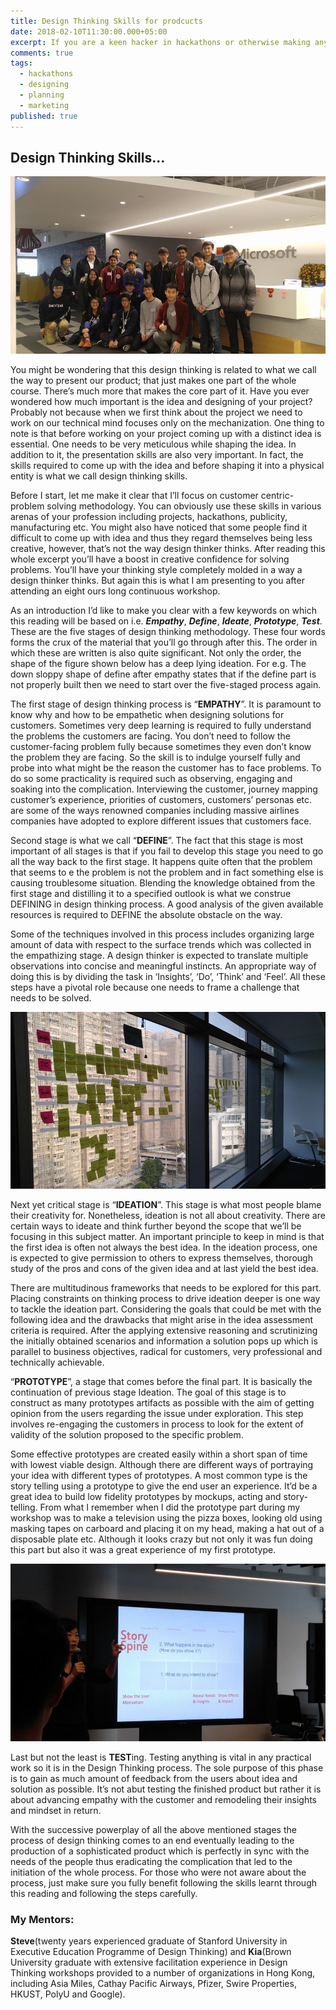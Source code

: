 ```yaml
---
title: Design Thinking Skills for prodcucts
date: 2018-02-10T11:30:00.000+05:00
excerpt: If you are a keen hacker in hackathons or otherwise making any type of product you should for sure give a read to learn about some of the skills that might be required for the successful launch of the product.
comments: true
tags:
  - hackathons
  - designing
  - planning
  - marketing
published: true
---
```


## Design Thinking Skills...

![dt3.jpg](assets/images/dt3.jpg)

You might be wondering that this design thinking is related to what we call the way to present our product; that just makes one part of the whole course. There’s much more that makes the core part of it.
Have you ever wondered how much important is the idea and designing of your project? Probably not because when we first think about the project we need to work on our technical mind focuses only on the mechanization. One thing to note is that before working on your project coming up with a distinct idea is essential. One needs to be very meticulous while shaping the idea. In addition to it, the presentation skills are also very important. In fact, the skills required to come up with the idea and before shaping it into a physical entity is what we call design thinking skills. 

Before I start, let me make it clear that I’ll focus on customer centric-problem solving methodology. You can obviously use these skills in various arenas of your profession including projects, hackathons, publicity, manufacturing etc. You might also have noticed that some people find it difficult to come up with idea and thus they regard themselves being less creative, however, that’s not the way design thinker thinks. After reading this whole excerpt you’ll have a boost in creative confidence for solving problems. You’ll have your thinking style completely molded in a way a design thinker thinks. But again this is what I am presenting to you after attending an eight ours long continuous workshop.

As an introduction I’d like to make you clear with a few keywords on which this reading will be based on i.e. **_Empathy_**, **_Define_**, **_Ideate_**, **_Prototype_**, **_Test_**. These are the five stages of design thinking methodology. These four words forms the crux of the material that you’ll go through after this. The order in which these are written is also quite significant. Not only the order, the shape of the figure shown below has a deep lying ideation. For e.g. The down sloppy shape of define after empathy states that if the define part is not properly built then we need to start over the five-staged process again.


The first stage of design thinking process is “**EMPATHY**”. It is paramount to know why and how to be empathetic when designing solutions for customers. Sometimes very deep learning is required to fully understand the problems the customers are facing. You don’t need to follow the customer-facing problem fully because sometimes they even don’t know the problem they are facing. So the skill is to indulge yourself fully and probe into what might be the reason the customer has to face problems. To do so some practicality is required such as observing, engaging and soaking into the complication. Interviewing the customer, journey mapping customer’s experience, priorities of customers, customers’ personas etc. are some of the ways renowned companies including massive airlines companies have adopted to explore different issues that customers face.

Second stage is what we call “**DEFINE**”. The fact that this stage is most important of all stages is that if you fail to develop this stage you need to go all the way back to the first stage. It happens quite often that the problem that seems to e the problem is not the problem and in fact something else is causing troublesome situation. Blending the knowledge obtained from the first stage and distilling it to a specified outlook is what we construe DEFINING in design thinking process. A good analysis of the given available resources is required to DEFINE the absolute obstacle on the way.

Some of the techniques involved in this process includes organizing large amount of data with respect to the surface trends which was collected in the empathizing stage. A design thinker is expected to translate multiple observations into concise and meaningful instincts. An appropriate way of doing this is by dividing the task in ‘Insights’, ‘Do’, ‘Think’ and ‘Feel’. All these steps have a pivotal role because one needs to frame a challenge that needs to be solved.

![dt2.jpg](assets/images/dt2.jpg)

Next yet critical stage is “**IDEATION**”. This stage is what most people blame their creativity for. Nonetheless, ideation is not all about creativity. There are certain ways to ideate and think further beyond the scope that we’ll be focusing in this subject matter. An important principle to keep in mind is that the first idea is often not always the best idea. In the ideation process, one is expected to give permission to others to express themselves, thorough study of the pros and cons of the given idea and at last yield the best idea.

There are multitudinous frameworks that needs to be explored for this part. Placing constraints on thinking process to drive ideation deeper is one way to tackle the ideation part. Considering the goals that could be met with the following idea and the drawbacks that might arise in the idea assessment criteria is required. After the applying extensive reasoning and scrutinizing the initially obtained scenarios and information a solution pops up which is parallel to business objectives, radical for customers, very professional and technically achievable.

“**PROTOTYPE**”, a stage that comes before the final part. It is basically the continuation of previous stage Ideation. The goal of this stage is to construct as many prototypes artifacts as possible with the aim of getting opinion from the users regarding the issue under exploration. This step involves re-engaging the customers in process to look for the extent of validity of the solution proposed to the specific problem. 

Some effective prototypes are created easily within a short span of time with lowest viable design. Although there are different ways of portraying your idea with different types of prototypes. A most common type is the story telling using a prototype to give the end user an experience. It’d be a great idea to build low fidelity prototypes by mockups, acting and story-telling. From what I remember when I did the prototype part during my workshop was to make a television using the pizza boxes, looking old using masking tapes on carboard and placing it on my head, making a hat out of a disposable plate etc. Although it looks crazy but not only it was fun doing this part but also it was a great experience of my first prototype.

![dt1.jpg](assets/images/dt1.jpg)

Last but not the least is **TEST**ing. Testing anything is vital in any practical work so it is in the Design Thinking process. The sole purpose of this phase is to gain as much amount of feedback from the users about idea and solution as possible. It’s not abut testing the finished product but rather it is about advancing empathy with the customer and remodeling their insights and mindset in return.

With the successive powerplay of all the above mentioned stages the process of design thinking comes to an end eventually leading to the production of a sophisticated product which is perfectly in sync with the needs of the people thus eradicating the complication that led to the initiation of the whole process. 
For those who were not aware about the process, just make sure you fully benefit following the skills learnt through this reading and following the steps carefully.

### My Mentors:
**Steve**(twenty years experienced graduate of Stanford University in Executive Education Programme of Design Thinking) and **Kia**(Brown University graduate with extensive facilitation experience in Design Thinking workshops provided to a number of organizations in Hong Kong, including Asia Miles, Cathay Pacific Airways, Pfizer, Swire Properties, HKUST, PolyU and Google).


